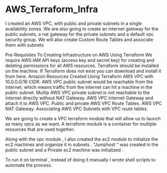 # AWS_Terraform_Infra
I created an AWS VPC, with public and private subnets in a single  availability zones. We are also going to create an internet gateway for the public subnets, a nat gateway for the private subnets and a default vpc security group. We will also create Custom Route Tables and associate them with subnets



Pre-Requisites To Creating Infrastructure on AWS Using Terraform
We require AWS IAM API keys (access key and secret key) for creating and deleting permissions for all AWS resources.
Terraform should be installed on the machine. If Terraform does not exist you can download and install it from here.
Amazon Resources Created Using Terraform
AWS VPC with 10.0.0.0/16 CIDR.
 AWS VPC public subnet would be reachable from the internet; which means traffic from the internet can hit a machine in the public subnet.
Multip AWS VPC private subnet is not reachable to the internet directly without NAT Gateway.
AWS VPC Internet Gateway and attach it to AWS VPC.
Public and private AWS VPC Route Tables.
AWS VPC NAT Gateway.
Associating AWS VPC Subnets with VPC route tables.



We are going to create a VPC terraform module that will allow us to launch as many vpcs as we want. A terraform module is a container for multiple resources that are used together.

 
 
Along with the vpc module , I also created the ec2 module to initialize the ec2 machines and organize it in subnets . “Jumphost “ was created in the public subnet and a Private ec2 machine was initialized .
 

To run it on terminal , instead of doing it manually I wrote shell scripts to automate the process.
